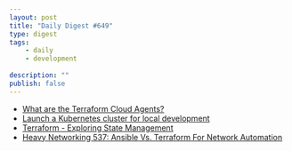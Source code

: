 ```yaml
---
layout: post
title: "Daily Digest #649"
type: digest
tags: 
    - daily
    - development
    
description: ""
publish: false
---
```


- [What are the Terraform Cloud Agents?](https://www.itwonderlab.com/en/terraform-agents-kubernetes/?source=hashibits)
- [Launch a Kubernetes cluster for local development](https://www.itwonderlab.com/en/ansible-kubernetes-vagrant-tutorial/)
- [Terraform - Exploring State Management](https://www.youtube.com/watch?v=Io-DDd0RGfI)
- [Heavy Networking 537: Ansible Vs. Terraform For Network Automation](https://packetpushers.net/podcast/heavy-networking-537-ansible-vs-terraform-for-network-automation/)